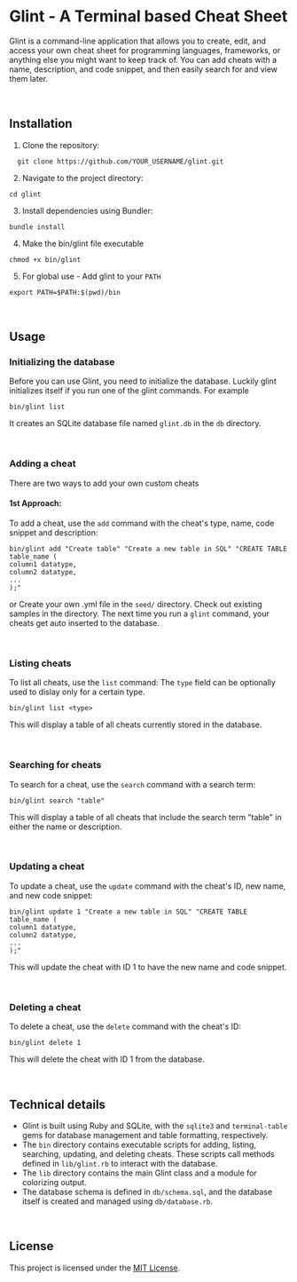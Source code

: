 # Glint - A Terminal based Cheat Sheet

Glint is a command-line application that allows you to create, edit, and access your own cheat sheet for programming languages, frameworks, or anything else you might want to keep track of. You can add cheats with a name, description, and code snippet, and then easily search for and view them later.


&nbsp;

## Installation

1. Clone the repository:

```
  git clone https://github.com/YOUR_USERNAME/glint.git
```

2. Navigate to the project directory:

```
cd glint
```


3. Install dependencies using Bundler:
```
bundle install
```

4. Make the bin/glint file executable
```
chmod +x bin/glint
```

5. For global use - Add glint to your `PATH`
```
export PATH=$PATH:$(pwd)/bin
```

&nbsp;

## Usage

### Initializing the database

Before you can use Glint, you need to initialize the database.
Luckily glint initializes itself if you run one of the glint commands. For example

```
bin/glint list
```
It creates an SQLite database file named `glint.db` in the `db` directory.

&nbsp;
### Adding a cheat

There are two ways to add your own custom cheats

#### 1st Approach:
To add a cheat, use the `add` command with the cheat's type, name, code snippet and description:


```
bin/glint add "Create table" "Create a new table in SQL" "CREATE TABLE table_name (
column1 datatype,
column2 datatype,
...
);"

```

or
Create your own .yml file in the `seed/` directory.
Check out existing samples in the directory. 
The next time you run a `glint` command, your cheats get auto inserted to the database.


&nbsp;
### Listing cheats

To list all cheats, use the `list` command:
The `type` field can be optionally used to dislay only for a certain type.

```
bin/glint list <type>
```


This will display a table of all cheats currently stored in the database.


&nbsp;

### Searching for cheats

To search for a cheat, use the `search` command with a search term:

```
bin/glint search "table"
```


This will display a table of all cheats that include the search term "table" in either the name or description.


&nbsp;
### Updating a cheat

To update a cheat, use the `update` command with the cheat's ID, new name, and new code snippet:

```
bin/glint update 1 "Create a new table in SQL" "CREATE TABLE table_name (
column1 datatype,
column2 datatype,
...
);"
```


This will update the cheat with ID 1 to have the new name and code snippet.

&nbsp;
### Deleting a cheat

To delete a cheat, use the `delete` command with the cheat's ID:

```
bin/glint delete 1
```



This will delete the cheat with ID 1 from the database.

&nbsp;
## Technical details

- Glint is built using Ruby and SQLite, with the `sqlite3` and `terminal-table` gems for database management and table formatting, respectively.
- The `bin` directory contains executable scripts for adding, listing, searching, updating, and deleting cheats. These scripts call methods defined in `lib/glint.rb` to interact with the database.
- The `lib` directory contains the main Glint class and a module for colorizing output.
- The database schema is defined in `db/schema.sql`, and the database itself is created and managed using `db/database.rb`.


&nbsp;
## License

This project is licensed under the [MIT License](LICENSE).
